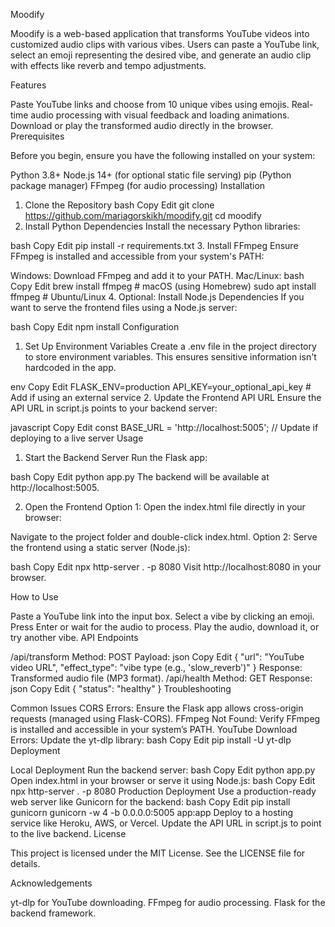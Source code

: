 Moodify

Moodify is a web-based application that transforms YouTube videos into customized audio clips with various vibes. Users can paste a YouTube link, select an emoji representing the desired vibe, and generate an audio clip with effects like reverb and tempo adjustments.

Features

Paste YouTube links and choose from 10 unique vibes using emojis.
Real-time audio processing with visual feedback and loading animations.
Download or play the transformed audio directly in the browser.
Prerequisites

Before you begin, ensure you have the following installed on your system:

Python 3.8+
Node.js 14+ (for optional static file serving)
pip (Python package manager)
FFmpeg (for audio processing)
Installation

1. Clone the Repository
bash
Copy
Edit
git clone https://github.com/mariagorskikh/moodify.git
cd moodify
2. Install Python Dependencies
Install the necessary Python libraries:

bash
Copy
Edit
pip install -r requirements.txt
3. Install FFmpeg
Ensure FFmpeg is installed and accessible from your system's PATH:

Windows: Download FFmpeg and add it to your PATH.
Mac/Linux:
bash
Copy
Edit
brew install ffmpeg  # macOS (using Homebrew)
sudo apt install ffmpeg  # Ubuntu/Linux
4. Optional: Install Node.js Dependencies
If you want to serve the frontend files using a Node.js server:

bash
Copy
Edit
npm install
Configuration

1. Set Up Environment Variables
Create a .env file in the project directory to store environment variables. This ensures sensitive information isn't hardcoded in the app.

env
Copy
Edit
FLASK_ENV=production
API_KEY=your_optional_api_key  # Add if using an external service
2. Update the Frontend API URL
Ensure the API URL in script.js points to your backend server:

javascript
Copy
Edit
const BASE_URL = 'http://localhost:5005';  // Update if deploying to a live server
Usage

1. Start the Backend Server
Run the Flask app:

bash
Copy
Edit
python app.py
The backend will be available at http://localhost:5005.

2. Open the Frontend
Option 1: Open the index.html file directly in your browser:

Navigate to the project folder and double-click index.html.
Option 2: Serve the frontend using a static server (Node.js):

bash
Copy
Edit
npx http-server . -p 8080
Visit http://localhost:8080 in your browser.

How to Use

Paste a YouTube link into the input box.
Select a vibe by clicking an emoji.
Press Enter or wait for the audio to process.
Play the audio, download it, or try another vibe.
API Endpoints

/api/transform
Method: POST
Payload:
json
Copy
Edit
{
    "url": "YouTube video URL",
    "effect_type": "vibe type (e.g., 'slow_reverb')"
}
Response: Transformed audio file (MP3 format).
/api/health
Method: GET
Response:
json
Copy
Edit
{
    "status": "healthy"
}
Troubleshooting

Common Issues
CORS Errors:
Ensure the Flask app allows cross-origin requests (managed using Flask-CORS).
FFmpeg Not Found:
Verify FFmpeg is installed and accessible in your system’s PATH.
YouTube Download Errors:
Update the yt-dlp library:
bash
Copy
Edit
pip install -U yt-dlp
Deployment

Local Deployment
Run the backend server:
bash
Copy
Edit
python app.py
Open index.html in your browser or serve it using Node.js:
bash
Copy
Edit
npx http-server . -p 8080
Production Deployment
Use a production-ready web server like Gunicorn for the backend:
bash
Copy
Edit
pip install gunicorn
gunicorn -w 4 -b 0.0.0.0:5005 app:app
Deploy to a hosting service like Heroku, AWS, or Vercel.
Update the API URL in script.js to point to the live backend.
License

This project is licensed under the MIT License. See the LICENSE file for details.

Acknowledgements

yt-dlp for YouTube downloading.
FFmpeg for audio processing.
Flask for the backend framework.

